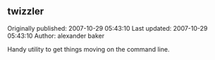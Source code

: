 ## twizzler 
Originally published: 2007-10-29 05:43:10 
Last updated: 2007-10-29 05:43:10 
Author: alexander baker 
 
Handy utility to get things moving on the command line.